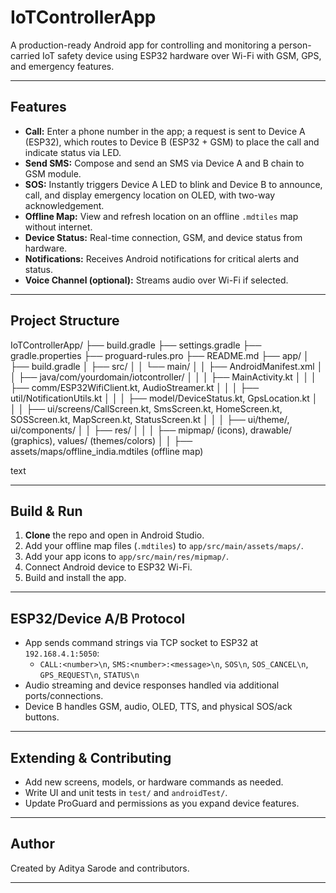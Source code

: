 # IoTControllerApp

A production-ready Android app for controlling and monitoring a person-carried IoT safety device using ESP32 hardware over Wi-Fi with GSM, GPS, and emergency features.

---

## Features

- **Call:** Enter a phone number in the app; a request is sent to Device A (ESP32), which routes to Device B (ESP32 + GSM) to place the call and indicate status via LED.
- **Send SMS:** Compose and send an SMS via Device A and B chain to GSM module.
- **SOS:** Instantly triggers Device A LED to blink and Device B to announce, call, and display emergency location on OLED, with two-way acknowledgement.
- **Offline Map:** View and refresh location on an offline `.mdtiles` map without internet.
- **Device Status:** Real-time connection, GSM, and device status from hardware.
- **Notifications:** Receives Android notifications for critical alerts and status.
- **Voice Channel (optional):** Streams audio over Wi-Fi if selected.

---

## Project Structure

IoTControllerApp/
├── build.gradle
├── settings.gradle
├── gradle.properties
├── proguard-rules.pro
├── README.md
├── app/
│ ├── build.gradle
│ ├── src/
│ │ └── main/
│ │ ├── AndroidManifest.xml
│ │ ├── java/com/yourdomain/iotcontroller/
│ │ │ ├── MainActivity.kt
│ │ │ ├── comm/ESP32WifiClient.kt, AudioStreamer.kt
│ │ │ ├── util/NotificationUtils.kt
│ │ │ ├── model/DeviceStatus.kt, GpsLocation.kt
│ │ │ ├── ui/screens/CallScreen.kt, SmsScreen.kt, HomeScreen.kt, SOSScreen.kt, MapScreen.kt, StatusScreen.kt
│ │ │ ├── ui/theme/, ui/components/
│ │ ├── res/
│ │ │ ├── mipmap/ (icons), drawable/ (graphics), values/ (themes/colors)
│ │ ├── assets/maps/offline_india.mdtiles (offline map)

text

---

## Build & Run

1. **Clone** the repo and open in Android Studio.
2. Add your offline map files (`.mdtiles`) to `app/src/main/assets/maps/`.
3. Add your app icons to `app/src/main/res/mipmap/`.
4. Connect Android device to ESP32 Wi-Fi.
5. Build and install the app.

---

## ESP32/Device A/B Protocol

- App sends command strings via TCP socket to ESP32 at `192.168.4.1:5050`:
    - `CALL:<number>\n`, `SMS:<number>:<message>\n`, `SOS\n`, `SOS_CANCEL\n`, `GPS_REQUEST\n`, `STATUS\n`
- Audio streaming and device responses handled via additional ports/connections.
- Device B handles GSM, audio, OLED, TTS, and physical SOS/ack buttons.

---

## Extending & Contributing

- Add new screens, models, or hardware commands as needed.
- Write UI and unit tests in `test/` and `androidTest/`.
- Update ProGuard and permissions as you expand device features.

---

## Author

Created by Aditya Sarode and contributors.

---